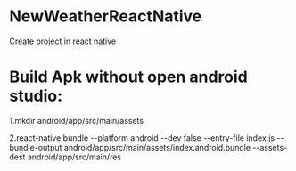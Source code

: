 # NewWeatherReactNative

Create project in react native

# Build Apk without open android studio:

1.mkdir android/app/src/main/assets

2.react-native bundle --platform android --dev false --entry-file index.js --bundle-output android/app/src/main/assets/index.android.bundle --assets-dest android/app/src/main/res

